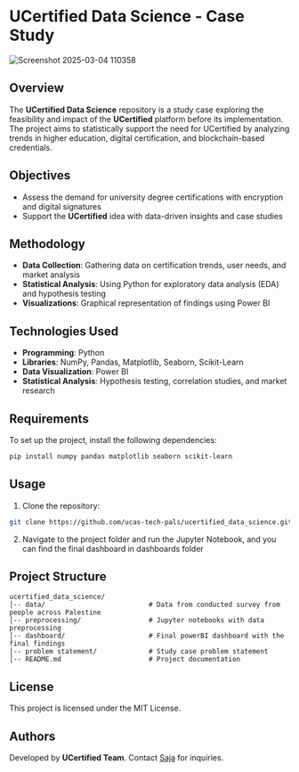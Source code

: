 # UCertified Data Science - Case Study
![Screenshot 2025-03-04 110358](https://github.com/user-attachments/assets/80030f27-e116-404f-a05f-06f450e1f7dd)

## Overview
The **UCertified Data Science** repository is a study case exploring the feasibility and impact of the **UCertified** platform before its implementation. The project aims to statistically support the need for UCertified by analyzing trends in higher education, digital certification, and blockchain-based credentials.

## Objectives
- Assess the demand for university degree certifications with encryption and digital signatures
- Support the **UCertified** idea with data-driven insights and case studies

## Methodology
- **Data Collection**: Gathering data on certification trends, user needs, and market analysis
- **Statistical Analysis**: Using Python for exploratory data analysis (EDA) and hypothesis testing
- **Visualizations**: Graphical representation of findings using Power BI

## Technologies Used
- **Programming**: Python
- **Libraries**: NumPy, Pandas, Matplotlib, Seaborn, Scikit-Learn
- **Data Visualization**: Power BI
- **Statistical Analysis**: Hypothesis testing, correlation studies, and market research

## Requirements
To set up the project, install the following dependencies:
```bash
pip install numpy pandas matplotlib seaborn scikit-learn
```

## Usage
1. Clone the repository:
```bash
git clone https://github.com/ucas-tech-pals/ucertified_data_science.git
```
2. Navigate to the project folder and run the Jupyter Notebook, and you can find the final dashboard in dashboards folder

## Project Structure
```
ucertified_data_science/
│-- data/                          # Data from conducted survey from people across Palestine
│-- preprocessing/                 # Jupyter notebooks with data preprocessing
│-- dashboard/                     # Final powerBI dashboard with the final findings
│-- problem statement/             # Study case problem statement
│-- README.md                      # Project documentation
```

## License
This project is licensed under the MIT License.

## Authors
Developed by **UCertified Team**. Contact [Saja](https://github.com/sajaahmed5) for inquiries.
